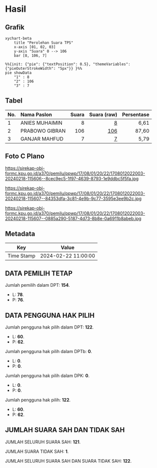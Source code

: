 # Hasil

## Grafik

```mermaid
xychart-beta
    title "Perolehan Suara TPS"
    x-axis [01, 02, 03]
    y-axis "Suara" 0 --> 106
    bar [8, 106, 7]
```

```mermaid
%%{init: {"pie": {"textPosition": 0.5}, "themeVariables": {"pieOuterStrokeWidth": "5px"}} }%%
pie showData
    "1" : 8
    "2" : 106
    "3" : 7
```

## Tabel

| No. | Nama Paslon    | Suara | Suara (raw) | Persentase |
|:--- |:-------------- | -----:| -----------:| ----------:|
| 1   | ANIES MUHAIMIN | 8     | [8][p-1]    | 6,61       |
| 2   | PRABOWO GIBRAN | 106   | [106][p-2]  | 87,60      |
| 3   | GANJAR MAHFUD  | 7     | [7][p-3]    | 5,79       |


[p-1]: https://github.com/gigit-pemilu/pemilu-2024-17-bengkulu/blob/main/pilpres/hitung-suara/sub/17-bengkulu/sub/08-kepahiang/sub/01-bermani-ilir/sub/2022-talang-sawah/sub/003-tps/sub/paslon-1.txt
[p-2]: https://github.com/gigit-pemilu/pemilu-2024-17-bengkulu/blob/main/pilpres/hitung-suara/sub/17-bengkulu/sub/08-kepahiang/sub/01-bermani-ilir/sub/2022-talang-sawah/sub/003-tps/sub/paslon-2.txt
[p-3]: https://github.com/gigit-pemilu/pemilu-2024-17-bengkulu/blob/main/pilpres/hitung-suara/sub/17-bengkulu/sub/08-kepahiang/sub/01-bermani-ilir/sub/2022-talang-sawah/sub/003-tps/sub/paslon-3.txt

## Foto C Plano

https://sirekap-obj-formc.kpu.go.id/a370/pemilu/ppwp/17/08/01/20/22/1708012022003-20240218-115606--8cec9ec5-1f97-4639-8793-1e9ddbc5f5fa.jpg

https://sirekap-obj-formc.kpu.go.id/a370/pemilu/ppwp/17/08/01/20/22/1708012022003-20240218-115607--84353dfa-3c81-4e9b-9c77-3595e3ee9b2c.jpg

https://sirekap-obj-formc.kpu.go.id/a370/pemilu/ppwp/17/08/01/20/22/1708012022003-20240218-115607--0885a290-5187-4d73-8b8e-0a6911b8abeb.jpg


## Metadata

| Key        | Value               |
| ---------- | ------------------- |
| Time Stamp | 2024-02-22 11:00:00 |


## DATA PEMILIH TETAP

Jumlah pemilih dalam DPT: **154**.
 * L: **78**.
 * P: **76**.

## DATA PENGGUNA HAK PILIH

Jumlah pengguna hak pilih dalam DPT: **122**.
 * L: **60**.
 * P: **62**.

Jumlah pengguna hak pilih dalam DPTb: **0**.
 * L: **0**.
 * P: **0**.

Jumlah pengguna hak pilih dalam DPK: **0**.
 * L: **0**.
 * P: **0**.

Jumlah pengguna hak pilih: **122**.
 * L: **60**.
 * P: **62**.

## JUMLAH SUARA SAH DAN TIDAK SAH

JUMLAH SELURUH SUARA SAH: **121**.

JUMLAH SUARA TIDAK SAH: **1**.

JUMLAH SELURUH SUARA SAH DAN SUARA TIDAK SAH: **122**.


